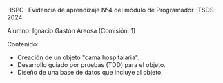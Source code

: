 -ISPC- Evidencia de aprendizaje N°4 del módulo de Programador -TSDS- 2024

Alumno: Ignacio Gastón Areosa              (Comisión: 1)

Contenido:
  - Creación de un objeto "cama hospitalaria".
  - Desarrollo guiado por pruebas (TDD) para el objeto.
  - Diseño de una base de datos que incluye al objeto.
